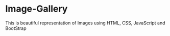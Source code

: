 # Image-Gallery
This is beautiful representation of Images using HTML, CSS, JavaScript and BootStrap
